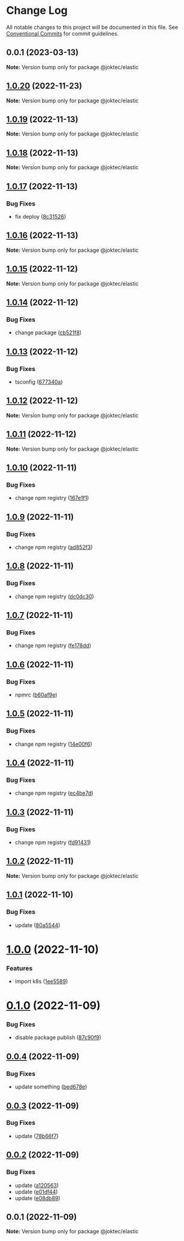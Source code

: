 # Change Log

All notable changes to this project will be documented in this file.
See [Conventional Commits](https://conventionalcommits.org) for commit guidelines.

## 0.0.1 (2023-03-13)

**Note:** Version bump only for package @joktec/elastic





## [1.0.20](https://github.com/BaoTran1203/nodejs-monorepo/compare/@joktec/elastic@1.0.19...@joktec/elastic@1.0.20) (2022-11-23)

**Note:** Version bump only for package @joktec/elastic





## [1.0.19](https://github.com/BaoTran1203/nodejs-monorepo/compare/@joktec/elastic@1.0.18...@joktec/elastic@1.0.19) (2022-11-13)

**Note:** Version bump only for package @joktec/elastic





## [1.0.18](https://github.com/BaoTran1203/nodejs-monorepo/compare/@joktec/elastic@1.0.17...@joktec/elastic@1.0.18) (2022-11-13)

**Note:** Version bump only for package @joktec/elastic





## [1.0.17](https://github.com/BaoTran1203/nodejs-monorepo/compare/@joktec/elastic@1.0.16...@joktec/elastic@1.0.17) (2022-11-13)


### Bug Fixes

* fix deploy ([8c31526](https://github.com/BaoTran1203/nodejs-monorepo/commit/8c315264d08db502d40e1f95fe10515c322bf368))





## [1.0.16](https://github.com/BaoTran1203/nodejs-monorepo/compare/@joktec/elastic@1.0.15...@joktec/elastic@1.0.16) (2022-11-13)

**Note:** Version bump only for package @joktec/elastic





## [1.0.15](https://github.com/BaoTran1203/nodejs-monorepo/compare/@joktec/elastic@1.0.14...@joktec/elastic@1.0.15) (2022-11-12)

**Note:** Version bump only for package @joktec/elastic





## [1.0.14](https://github.com/BaoTran1203/nodejs-monorepo/compare/@joktec/elastic@1.0.13...@joktec/elastic@1.0.14) (2022-11-12)


### Bug Fixes

* change package ([cb521f8](https://github.com/BaoTran1203/nodejs-monorepo/commit/cb521f8dcb8586a8e25ee6faf1d344bab4458b0e))





## [1.0.13](https://github.com/BaoTran1203/nodejs-monorepo/compare/@joktec/elastic@1.0.12...@joktec/elastic@1.0.13) (2022-11-12)


### Bug Fixes

* tsconfig ([677340a](https://github.com/BaoTran1203/nodejs-monorepo/commit/677340a0c4d2c8d78d07fd563a53237cd1028aa9))





## [1.0.12](https://github.com/BaoTran1203/nodejs-monorepo/compare/@joktec/elastic@1.0.11...@joktec/elastic@1.0.12) (2022-11-12)

**Note:** Version bump only for package @joktec/elastic





## [1.0.11](https://github.com/BaoTran1203/nodejs-monorepo/compare/@joktec/elastic@1.0.10...@joktec/elastic@1.0.11) (2022-11-12)

**Note:** Version bump only for package @joktec/elastic





## [1.0.10](https://github.com/BaoTran1203/nodejs-monorepo/compare/@joktec/elastic@1.0.9...@joktec/elastic@1.0.10) (2022-11-11)


### Bug Fixes

* change npm registry ([167e1f1](https://github.com/BaoTran1203/nodejs-monorepo/commit/167e1f18c091e6b9e576fb2b9e63d87ec5f1376f))





## [1.0.9](https://github.com/BaoTran1203/nodejs-monorepo/compare/@joktec/elastic@1.0.8...@joktec/elastic@1.0.9) (2022-11-11)


### Bug Fixes

* change npm registry ([ad852f3](https://github.com/BaoTran1203/nodejs-monorepo/commit/ad852f38a8e17fdfe97f5e929c4ebeb4ab029fad))





## [1.0.8](https://github.com/BaoTran1203/nodejs-monorepo/compare/@joktec/elastic@1.0.7...@joktec/elastic@1.0.8) (2022-11-11)


### Bug Fixes

* change npm registry ([dc0dc30](https://github.com/BaoTran1203/nodejs-monorepo/commit/dc0dc308c907dd45c5be7a0f983d467910569d6c))





## [1.0.7](https://github.com/BaoTran1203/nodejs-monorepo/compare/@joktec/elastic@1.0.6...@joktec/elastic@1.0.7) (2022-11-11)


### Bug Fixes

* change npm registry ([fe178dd](https://github.com/BaoTran1203/nodejs-monorepo/commit/fe178dd775a5aaf070322ba8e98933f1bc0a8d26))





## [1.0.6](https://github.com/BaoTran1203/nodejs-monorepo/compare/@joktec/elastic@1.0.5...@joktec/elastic@1.0.6) (2022-11-11)


### Bug Fixes

* npmrc ([b60af9e](https://github.com/BaoTran1203/nodejs-monorepo/commit/b60af9eb0fdbdcbb57a4cfaf9a17bf77a694a113))





## [1.0.5](https://github.com/BaoTran1203/nodejs-monorepo/compare/@joktec/elastic@1.0.4...@joktec/elastic@1.0.5) (2022-11-11)


### Bug Fixes

* change npm registry ([14e00f6](https://github.com/BaoTran1203/nodejs-monorepo/commit/14e00f62d810584fc17d199ebb55f9736496714d))





## [1.0.4](https://github.com/BaoTran1203/nodejs-monorepo/compare/@joktec/elastic@1.0.3...@joktec/elastic@1.0.4) (2022-11-11)


### Bug Fixes

* change npm registry ([ec4be7d](https://github.com/BaoTran1203/nodejs-monorepo/commit/ec4be7d0607e77551e01ff2ffef35e5493849b98))





## [1.0.3](https://github.com/BaoTran1203/nodejs-monorepo/compare/@joktec/elastic@1.0.2...@joktec/elastic@1.0.3) (2022-11-11)


### Bug Fixes

* change npm registry ([fd91431](https://github.com/BaoTran1203/nodejs-monorepo/commit/fd914314b3383a25181057dc1ebdb2595553b333))





## [1.0.2](https://github.com/BaoTran1203/nodejs-monorepo/compare/@joktec/elastic@1.0.1...@joktec/elastic@1.0.2) (2022-11-11)

**Note:** Version bump only for package @joktec/elastic





## [1.0.1](https://github.com/BaoTran1203/nodejs-monorepo/compare/@joktec/elastic@1.0.0...@joktec/elastic@1.0.1) (2022-11-10)


### Bug Fixes

* update ([80a5544](https://github.com/BaoTran1203/nodejs-monorepo/commit/80a5544b97864b953fec146ec0d8b63982458abb))





# [1.0.0](https://github.com/BaoTran1203/nodejs-monorepo/compare/@joktec/elastic@0.1.0...@joktec/elastic@1.0.0) (2022-11-10)


### Features

* import k8s ([1ee5589](https://github.com/BaoTran1203/nodejs-monorepo/commit/1ee55892b2b0e9a8f37304f16bdbe1a0dc1189dd))





# [0.1.0](https://github.com/BaoTran1203/nodejs-monorepo/compare/@joktec/elastic@0.0.4...@joktec/elastic@0.1.0) (2022-11-09)


### Bug Fixes

* disable package publish ([87c90f9](https://github.com/BaoTran1203/nodejs-monorepo/commit/87c90f9608f3f39a6c89ad326c2fc82faea77459))





## [0.0.4](https://github.com/BaoTran1203/nodejs-monorepo/compare/@joktec/elastic@0.0.3...@joktec/elastic@0.0.4) (2022-11-09)


### Bug Fixes

* update something ([bed678e](https://github.com/BaoTran1203/nodejs-monorepo/commit/bed678e7901c21746ebffe7585d01282f1963e4a))





## [0.0.3](https://github.com/BaoTran1203/nodejs-monorepo/compare/@joktec/elastic@0.0.2...@joktec/elastic@0.0.3) (2022-11-09)


### Bug Fixes

* update ([78b66f7](https://github.com/BaoTran1203/nodejs-monorepo/commit/78b66f7c72bbb936496639df0ce9eaad8c17854f))





## [0.0.2](https://github.com/BaoTran1203/nodejs-monorepo/compare/@joktec/elastic@0.0.1...@joktec/elastic@0.0.2) (2022-11-09)


### Bug Fixes

* update ([a120563](https://github.com/BaoTran1203/nodejs-monorepo/commit/a120563d21f6344882dfc8720d603536874858df))
* update ([e01df44](https://github.com/BaoTran1203/nodejs-monorepo/commit/e01df44d46136b61d715e7288bc87b29608e88af))
* update ([e08db89](https://github.com/BaoTran1203/nodejs-monorepo/commit/e08db899d173149a07b414ff6e07e50d4398e767))





## 0.0.1 (2022-11-09)

**Note:** Version bump only for package @joktec/elastic
